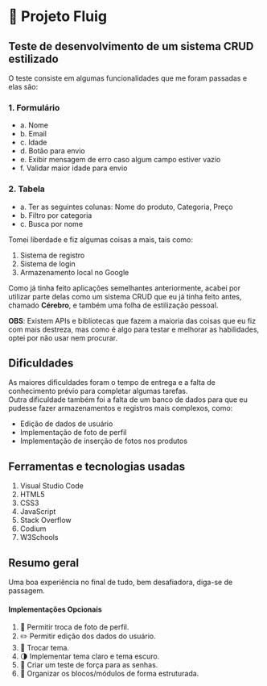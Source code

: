 # 🚀 Projeto Fluig

## Teste de desenvolvimento de um sistema CRUD estilizado

O teste consiste em algumas funcionalidades que me foram passadas e elas são:

### 1. Formulário
- a. Nome
- b. Email
- c. Idade
- d. Botão para envio
- e. Exibir mensagem de erro caso algum campo estiver vazio
- f. Validar maior idade para envio

### 2. Tabela
- a. Ter as seguintes colunas: Nome do produto, Categoria, Preço
- b. Filtro por categoria
- c. Busca por nome

Tomei liberdade e fiz algumas coisas a mais, tais como:
1. Sistema de registro
2. Sistema de login
3. Armazenamento local no Google

Como já tinha feito aplicações semelhantes anteriormente, acabei por utilizar parte delas como um sistema CRUD que eu já tinha feito antes, chamado **Cérebro**, e também uma folha de estilização pessoal.

**OBS**: Existem APIs e bibliotecas que fazem a maioria das coisas que eu fiz com mais destreza, mas como é algo para testar e melhorar as habilidades, optei por não usar nem procurar.

## Dificuldades

As maiores dificuldades foram o tempo de entrega e a falta de conhecimento prévio para completar algumas tarefas.  
Outra dificuldade também foi a falta de um banco de dados para que eu pudesse fazer armazenamentos e registros mais complexos, como:
- Edição de dados de usuário
- Implementação de foto de perfil
- Implementação de inserção de fotos nos produtos

## Ferramentas e tecnologias usadas
1. Visual Studio Code
2. HTML5
3. CSS3
4. JavaScript
5. Stack Overflow
6. Codium
7. W3Schools

## Resumo geral

Uma boa experiência no final de tudo, bem desafiadora, diga-se de passagem.

#### Implementações Opcionais
1. 📸 Permitir troca de foto de perfil.
2. ✏️ Permitir edição dos dados do usuário.
3. 🎨 Trocar tema.
4. 🌗 Implementar tema claro e tema escuro.
5. 🔐 Criar um teste de força para as senhas.
6. 🧩 Organizar os blocos/módulos de forma estruturada.


